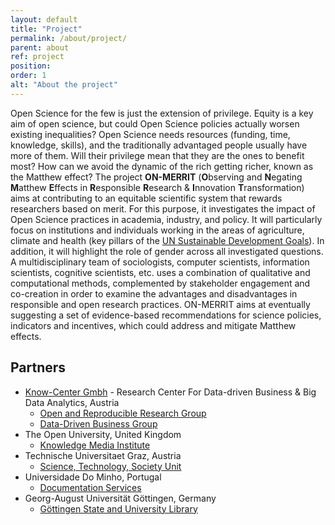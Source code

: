 ```yaml
---
layout: default
title: "Project"
permalink: /about/project/
parent: about
ref: project
position:
order: 1
alt: "About the project"
---
```

<!-- Start editing content here -->
Open Science for the few is just the extension of privilege. Equity is a key aim of open science, but could Open Science policies actually worsen existing inequalities? Open Science needs resources (funding, time, knowledge, skills), and the traditionally advantaged people usually have more of them. Will their privilege mean that they are the ones to benefit most? How can we avoid the dynamic of the rich getting richer, known as the Matthew effect?
The project <b>ON-MERRIT</b> (<b>O</b>bserving and <b>N</b>egating <b>M</b>atthew <b>E</b>ffects in <b>R</b>esponsible <b>R</b>esearch & <b>I</b>nnovation <b>T</b>ransformation) aims at contributing to an equitable scientific system that rewards researchers based on merit. For this purpose, it investigates the impact of Open Science practices in academia, industry, and policy.  It will particularly focus on institutions and individuals working in the areas of agriculture, climate and health (key pillars of the [UN Sustainable Development Goals](https://www.un.org/sustainabledevelopment/sustainable-development-goals/)). In addition, it will highlight the role of gender across all investigated questions. A multidisciplinary team of sociologists, computer scientists, information scientists, cognitive scientists, etc. uses a combination of qualitative and computational methods, complemented by stakeholder engagement and co-creation in order to examine the advantages and disadvantages in responsible and open research practices. ON-MERRIT aims at eventually suggesting a set of evidence-based recommendations for science policies, indicators and incentives, which could address and mitigate Matthew effects.

## Partners

- [Know-Center Gmbh](https://www.know-center.tugraz.at/) - Research Center For Data-driven Business & Big Data Analytics, Austria
  - [Open and Reproducible Research Group](https://www.tugraz.at/institute/isds/research/groups/orrg/)
  - [Data-Driven Business Group](https://www.know-center.tugraz.at/en/research/areas/data-driven-business/) 
- The Open University, United Kingdom
  - [Knowledge Media Institute](http://kmi.open.ac.uk/)
- Technische Universitaet Graz, Austria
  - [Science, Technology, Society Unit](https://www.tugraz.at/arbeitsgruppen/sts/home/)
- Universidade Do Minho, Portugal
  - [Documentation Services](http://www.sdum.uminho.pt/)
- Georg-August Universität Göttingen, Germany
  - [Göttingen State and University Library](https://www.sub.uni-goettingen.de) 
